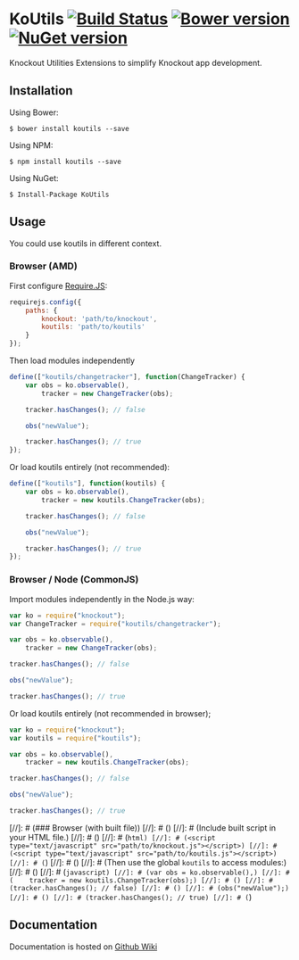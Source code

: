 ﻿# KoUtils [![Build Status](https://travis-ci.org/spatools/koutils.png)](https://travis-ci.org/spatools/koutils) [![Bower version](https://badge.fury.io/bo/koutils.png)](http://badge.fury.io/bo/koutils) [![NuGet version](https://badge.fury.io/nu/koutils.png)](http://badge.fury.io/nu/koutils)

Knockout Utilities Extensions to simplify Knockout app development.

## Installation

Using Bower:

```console
$ bower install koutils --save
```

Using NPM: 

```console
$ npm install koutils --save
```

Using NuGet: 

```console
$ Install-Package KoUtils
```

## Usage

You could use koutils in different context.

### Browser (AMD)

First configure [Require.JS](http://requirejs.org):

```javascript
requirejs.config({
    paths: {
        knockout: 'path/to/knockout',
        koutils: 'path/to/koutils'
    }
});
```

Then load modules independently

```javascript
define(["koutils/changetracker"], function(ChangeTracker) {
    var obs = ko.observable(),
        tracker = new ChangeTracker(obs);

    tracker.hasChanges(); // false

    obs("newValue");

    tracker.hasChanges(); // true
});
```

Or load koutils entirely (not recommended):

```javascript
define(["koutils"], function(koutils) {
    var obs = ko.observable(),
        tracker = new koutils.ChangeTracker(obs);

    tracker.hasChanges(); // false

    obs("newValue");

    tracker.hasChanges(); // true
});
```

### Browser / Node (CommonJS)

Import modules independently in the Node.js way:

```javascript
var ko = require("knockout");
var ChangeTracker = require("koutils/changetracker");

var obs = ko.observable(),
    tracker = new ChangeTracker(obs);

tracker.hasChanges(); // false

obs("newValue");

tracker.hasChanges(); // true
```

Or load koutils entirely (not recommended in browser);

```javascript
var ko = require("knockout");
var koutils = require("koutils");

var obs = ko.observable(),
    tracker = new koutils.ChangeTracker(obs);

tracker.hasChanges(); // false

obs("newValue");

tracker.hasChanges(); // true
```

[//]: # (### Browser (with built file))
[//]: # ()
[//]: # (Include built script in your HTML file.)
[//]: # ()
[//]: # (```html)
[//]: # (<script type="text/javascript" src="path/to/knockout.js"></script>)
[//]: # (<script type="text/javascript" src="path/to/koutils.js"></script>)
[//]: # (```)
[//]: # ()
[//]: # (Then use the global `koutils` to access modules:)
[//]: # ()
[//]: # (```javascript)
[//]: # (var obs = ko.observable(),)
[//]: # (    tracker = new koutils.ChangeTracker(obs);)
[//]: # ()
[//]: # (tracker.hasChanges(); // false)
[//]: # ()
[//]: # (obs("newValue");)
[//]: # ()
[//]: # (tracker.hasChanges(); // true)
[//]: # (```)

## Documentation

Documentation is hosted on 
[Github Wiki](https://github.com/spatools/koutils/wiki)